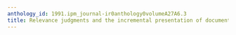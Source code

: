 ```yaml
---
anthology_id: 1991.ipm_journal-ir0anthology0volumeA27A6.3
title: Relevance judgments and the incremental presentation of document representations
---
```

